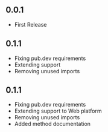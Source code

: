 ## 0.0.1

* First Release

## 0.1.1

* Fixing pub.dev requirements
* Extending support
* Removing unused imports

## 0.1.1

* Fixing pub.dev requirements
* Extending support to Web platform
* Removing unused imports
* Added method documentation
